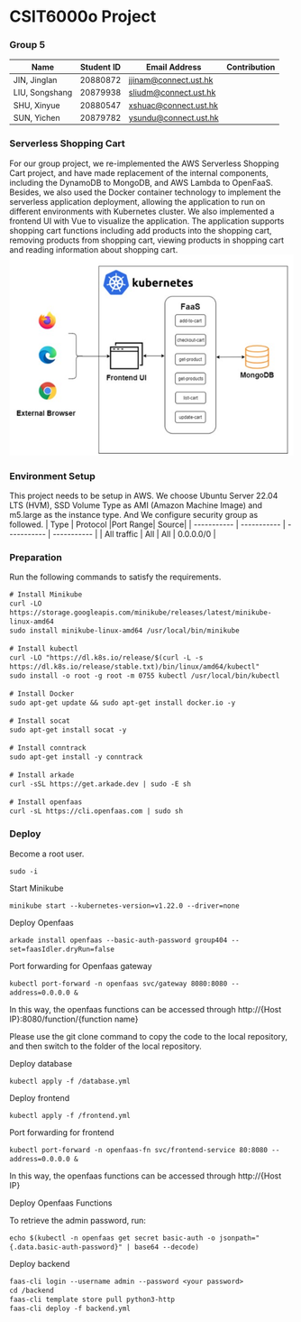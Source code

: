 # CSIT6000o Project
### Group 5
| Name    | Student ID |Email Address| Contribution|
| ----------- | ----------- | ----------- | ----------- |
| JIN, Jinglan      | 20880872       | jjinam@connect.ust.hk       |       |
| LIU, Songshang   |20879938        |sliudm@connect.ust.hk       |       |
| SHU, Xinyue      | 20880547       | xshuac@connect.ust.hk       |       |
|SUN, Yichen  |20879782        |ysundu@connect.ust.hk       |       |
### Serverless Shopping Cart
For our group project, we re-implemented the AWS Serverless Shopping Cart project, and have made replacement of the internal components, including the DynamoDB to MongoDB, and AWS Lambda to OpenFaaS. Besides, we also used the Docker container technology to implement the serverless application deployment, allowing the application to run on different environments with Kubernetes cluster. We also implemented a frontend UI with Vue to visualize the application. The application supports shopping cart functions including add products into the shopping cart, removing products from shopping cart, viewing products in shopping cart and reading information about shopping cart. 
![overview](/overview.jpg)
### Environment Setup
This project needs to be setup in AWS. We choose Ubuntu Server 22.04 LTS (HVM), SSD Volume Type as AMI (Amazon Machine Image) and m5.large as the instance type. And We configure security group as followed.
| Type			    | Protocol |Port Range| Source|
| ----------- | ----------- | ----------- | ----------- |
| All traffic				     | All       | All     |     0.0.0.0/0  |
### Preparation
Run the following commands to satisfy the requirements.
```
# Install Minikube
curl -LO https://storage.googleapis.com/minikube/releases/latest/minikube-linux-amd64
sudo install minikube-linux-amd64 /usr/local/bin/minikube

# Install kubectl
curl -LO "https://dl.k8s.io/release/$(curl -L -s https://dl.k8s.io/release/stable.txt)/bin/linux/amd64/kubectl"
sudo install -o root -g root -m 0755 kubectl /usr/local/bin/kubectl

# Install Docker
sudo apt-get update && sudo apt-get install docker.io -y

# Install socat
sudo apt-get install socat -y

# Install conntrack
sudo apt-get install -y conntrack

# Install arkade
curl -sSL https://get.arkade.dev | sudo -E sh

# Install openfaas
curl -sL https://cli.openfaas.com | sudo sh
```

### Deploy
Become a root user.
```
sudo -i
```
Start Minikube
```
minikube start --kubernetes-version=v1.22.0 --driver=none
```

Deploy Openfaas

```
arkade install openfaas --basic-auth-password group404 --set=faasIdler.dryRun=false
```


Port forwarding for Openfaas gateway
```
kubectl port-forward -n openfaas svc/gateway 8080:8080 --address=0.0.0.0 &
```
In this way, the openfaas functions can be accessed through http://{Host IP}:8080/function/{function name}

Please use the git clone command to copy the code to the local repository, and then switch to the folder of the local repository.

Deploy database
```
kubectl apply -f /database.yml
```
Deploy frontend
```
kubectl apply -f /frontend.yml
```
Port forwarding for frontend
```
kubectl port-forward -n openfaas-fn svc/frontend-service 80:8080 --address=0.0.0.0 &
```
In this way, the openfaas functions can be accessed through http://{Host IP}

Deploy Openfaas Functions

To retrieve the admin password, run:
```
echo $(kubectl -n openfaas get secret basic-auth -o jsonpath="{.data.basic-auth-password}" | base64 --decode)
```
Deploy backend
```
faas-cli login --username admin --password <your password>
cd /backend
faas-cli template store pull python3-http
faas-cli deploy -f backend.yml
```
